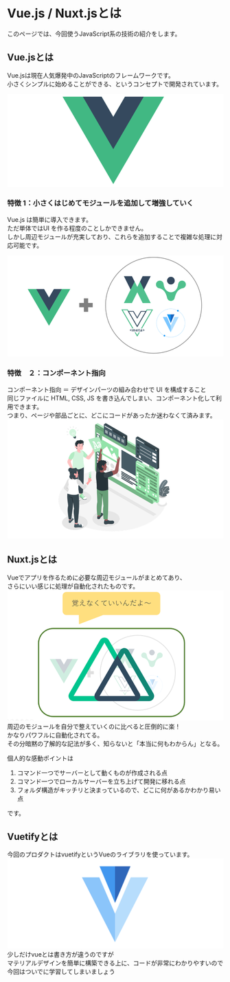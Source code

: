 # Vue.js / Nuxt.jsとは

このページでは、今回使うJavaScript系の技術の紹介をします。

## Vue.jsとは

Vue.jsは現在人気爆発中のJavaScriptのフレームワークです。\
小さくシンプルに始めることができる、というコンセプトで開発されています。


![Vue](image/vue.png)


### 特徴 1：小さくはじめてモジュールを追加して増強していく

Vue.js は簡単に導入できます。\
ただ単体ではUI を作る程度のことしかできません。\
しかし周辺モジュールが充実しており、これらを追加することで複雑な処理に対応可能です。

![eco](image/eco.png)


### 特徴　２：コンポーネント指向

コンポーネント指向 ＝ デザインパーツの組み合わせで UI を構成すること\
同じファイルに HTML, CSS, JS を書き込んでしまい、コンポーネント化して利用できます。\
つまり、ページや部品ごとに、どこにコードがあったか迷わなくて済みます。
![component](image/components-image.png)


## Nuxt.jsとは

Vueでアプリを作るために必要な周辺モジュールがまとめてあり、\
さらにいい感じに処理が自動化されたものです。\
![nuxt](image/nuxt.png)\
周辺のモジュールを自分で整えていくのに比べると圧倒的に楽！\
かなりパワフルに自動化されてる。\
その分暗黙の了解的な記法が多く、知らないと「本当に何もわからん」となる。


個人的な感動ポイントは

1. コマンド一つでサーバーとして動くものが作成される点
2. コマンド一つでローカルサーバーを立ち上げて開発に移れる点
3. フォルダ構造がキッチリと決まっているので、どこに何があるかわかり易い点

です。

## Vuetifyとは

今回のプロダクトはvuetifyというVueのライブラリを使っています。\
![vuetify](image/vuetify.png)\
少しだけvueとは書き方が違うのですが\
マテリアルデザインを簡単に構築できる上に、コードが非常にわかりやすいので\
今回はついでに学習してしまいましょう
